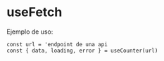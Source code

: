 # useFetch

Ejemplo de uso:
```JS
const url = 'endpoint de una api
const { data, loading, error } = useCounter(url)

```